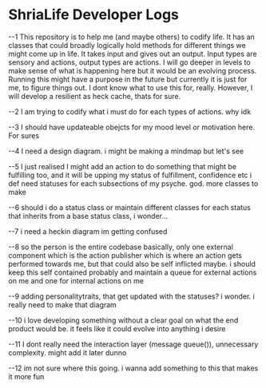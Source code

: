 # ShriaLife Developer Logs

--1
This repository is to help me (and maybe others) to codify life. It has an classes that could broadly logically hold methods for different things we might come up in life. It takes input and gives out an output. Input types are sensory and actions, output types are actions. I will go deeper in levels to make sense of what is happening here but it would be an evolving process. Running this might have a purpose in the future but currently it is just for me, to figure things out. I dont know what to use this for, really. However, I will develop a resilient as heck cache, thats for sure. 

--2
I am trying to codify what i must do for each types of actions. why idk


--3
I should have updateable obejcts for my mood level or motivation here. For sures


--4
I need a design diagram. i might be making a mindmap but let's see


--5
I just realised I might add an action to do something that might be fulfilling too, and it will be upping my status of fulfillment, confidence etc
i def need statuses for each subsections of my psyche. god. more classes to make


--6
should i do a status class or maintain different classes for each status that inherits from a base status class, i wonder...


--7
i need a heckin diagram im getting confused

--8
so the person is the entire codebase basically, only one external component which is the action publisher which is where an action gets performed towards me, but that could also be self inflicted maybe. i should keep this self contained probably and maintain a queue for external actions on me and one for internal actions on me


--9
adding personalitytraits, that get updated with the statuses? i wonder. i really need to make that diagram


--10
i love developing something without a clear goal on what the end product would be. it feels like it could evolve into anything i desire

--11
I dont really need the interaction layer (message queue()), unnecessary complexity. might add it later dunno

--12
im not sure where this going. i wanna add something to this that makes it more fun